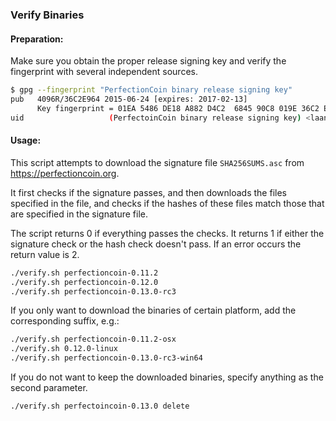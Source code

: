 ### Verify Binaries

#### Preparation:

Make sure you obtain the proper release signing key and verify the fingerprint with several independent sources.

```sh
$ gpg --fingerprint "PerfectionCoin binary release signing key"
pub   4096R/36C2E964 2015-06-24 [expires: 2017-02-13]
      Key fingerprint = 01EA 5486 DE18 A882 D4C2  6845 90C8 019E 36C2 E964
uid                   (PerfectoinCoin binary release signing key) <laanwj@gmail.com>
```

#### Usage:

This script attempts to download the signature file `SHA256SUMS.asc` from https://perfectioncoin.org.

It first checks if the signature passes, and then downloads the files specified in the file, and checks if the hashes of these files match those that are specified in the signature file.

The script returns 0 if everything passes the checks. It returns 1 if either the signature check or the hash check doesn't pass. If an error occurs the return value is 2.


```sh
./verify.sh perfectioncoin-0.11.2
./verify.sh perfectioncoin-0.12.0
./verify.sh perfectioncoin-0.13.0-rc3
```

If you only want to download the binaries of certain platform, add the corresponding suffix, e.g.:

```sh
./verify.sh perfectioncoin-0.11.2-osx
./verify.sh 0.12.0-linux
./verify.sh perfectioncoin-0.13.0-rc3-win64
```

If you do not want to keep the downloaded binaries, specify anything as the second parameter.

```sh
./verify.sh perfectoincoin-0.13.0 delete
